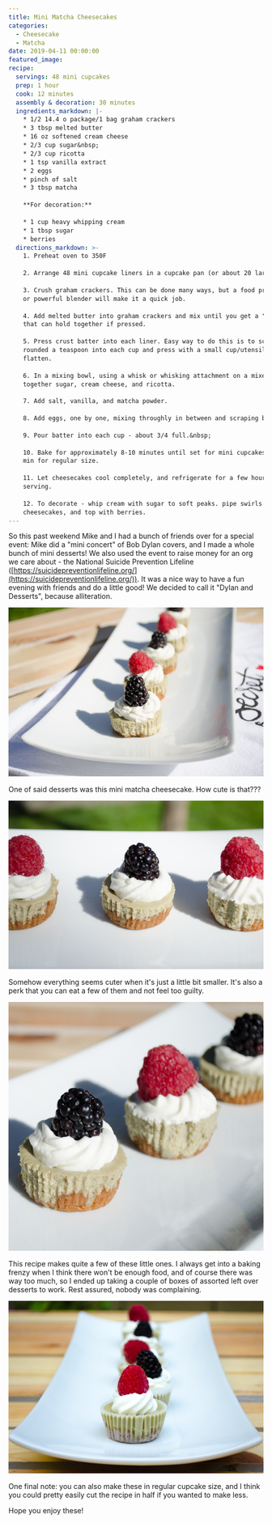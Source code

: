 ```yaml
---
title: Mini Matcha Cheesecakes
categories:
  - Cheesecake
  - Matcha
date: 2019-04-11 00:00:00
featured_image:
recipe:
  servings: 48 mini cupcakes
  prep: 1 hour
  cook: 12 minutes
  assembly & decoration: 30 minutes
  ingredients_markdown: |-
    * 1/2 14.4 o package/1 bag graham crackers
    * 3 tbsp melted butter
    * 16 oz softened cream cheese
    * 2/3 cup sugar&nbsp;
    * 2/3 cup ricotta
    * 1 tsp vanilla extract
    * 2 eggs
    * pinch of salt
    * 3 tbsp matcha

    **For decoration:**

    * 1 cup heavy whipping cream
    * 1 tbsp sugar
    * berries
  directions_markdown: >-
    1. Preheat oven to 350F

    2. Arrange 48 mini cupcake liners in a cupcake pan (or about 20 large ones)

    3. Crush graham crackers. This can be done many ways, but a food processor
    or powerful blender will make it a quick job.

    4. Add melted butter into graham crackers and mix until you get a "batter"
    that can hold together if pressed.

    5. Press crust batter into each liner. Easy way to do this is to scoop a
    rounded a teaspoon into each cup and press with a small cup/utensil to
    flatten.

    6. In a mixing bowl, using a whisk or whisking attachment on a mixer, whisk
    together sugar, cream cheese, and ricotta.

    7. Add salt, vanilla, and matcha powder.

    8. Add eggs, one by one, mixing throughly in between and scraping bowl.

    9. Pour batter into each cup - about 3/4 full.&nbsp;

    10. Bake for approximately 8-10 minutes until set for mini cupcakes, or 20
    min for regular size.

    11. Let cheesecakes cool completely, and refrigerate for a few hours before
    serving.

    12. To decorate - whip cream with sugar to soft peaks. pipe swirls on
    cheesecakes, and top with berries.
---
```


So this past weekend Mike and I had a bunch of friends over for a special event: Mike did a "mini concert" of Bob Dylan covers, and I made a whole bunch of mini desserts\! We also used the event to raise money for an org we care about - the National Suicide Prevention Lifeline ([https://suicidepreventionlifeline.org/](https://suicidepreventionlifeline.org/)). It was a nice way to have a fun evening with friends and do a little good\! We decided to call it "Dylan and Desserts", because alliteration.

![](/uploads/dsc-0574.jpg)

One of said desserts was this mini matcha cheesecake. How cute is that???&nbsp;

![](/uploads/dsc-0558.jpg)

Somehow everything seems cuter when it's just a little bit smaller. It's also a perk that you can eat a few of them and not feel too guilty.

![](/uploads/dsc-0579.jpg)

This recipe makes quite a few of these little ones. I always get into a baking frenzy when I think there won't be enough food, and of course there was way too much, so I ended up taking a couple of boxes of assorted left over desserts to work. Rest assured, nobody was complaining.

![](/uploads/dsc-0469.jpg)

One final note: you can also make these in regular cupcake size, and I think you could pretty easily cut the recipe in half if you wanted to make less.

Hope you enjoy these\!